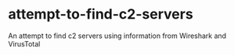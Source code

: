# attempt-to-find-c2-servers
An attempt to find c2 servers using information from Wireshark and VirusTotal

